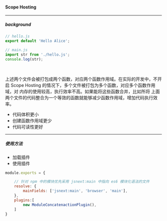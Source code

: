 

#### Scope Hosting



---

##### background

```js
// hello.js
export default 'Hello Alice';

// main.js
import str from './hello.js';
console.log(str);
```

​		

​		上述两个文件会被打包成两个函数，对应两个函数作用域。在实际的开发中，不开启 Scope Hosting 的情况下，多个文件被打包为多个函数，对应多个函数作用域，对 内存的使用较高，执行效率不高。如果能将这些函数合并，比如所将 上面两个文件的代码整合为一个等效的函数就能够减少函数作用域，增加代码执行效率。



- 代码体积更小
- 创建函数作用域更少
- 代码可读性更好

---

##### 使用方法

- 加载插件
- 使用插件

```js
module.exports = {

    // 针对 npm 中的模块优先采用 jsnext:main 中指向 es6 模块化语法的文件
    resolve: {
        mainFields: ['jsnext:main', 'browser', 'main'],
    },
    plugins:[
        new ModuleConcatenactionPlugin(),
    ]
}
```

